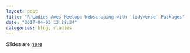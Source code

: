 ```yaml
---
layout: post
title: "R-Ladies Ames Meetup: Webscraping with `tidyverse` Packages"
date: "2017-04-02 13:28:24"
categories: blog, rladies
---
```




Slides are [here](../static/presentations/RLadies/2017-02-09-WebscrapingTidyverse.html)

